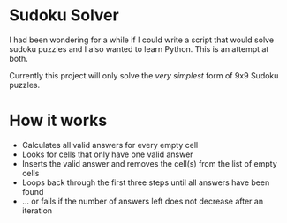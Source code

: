 # Sudoku Solver
I had been wondering for a while if I could write a script that would solve sudoku puzzles and I also wanted to learn Python. This is an attempt at both.

Currently this project will only solve the *very simplest* form of 9x9 Sudoku puzzles.

# How it works
- Calculates all valid answers for every empty cell
- Looks for cells that only have one valid answer
- Inserts the valid answer and removes the cell(s) from the list of empty cells
- Loops back through the first three steps until all answers have been found
- ... or fails if the number of answers left does not decrease after an iteration
